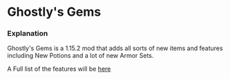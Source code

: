 # Ghostly's Gems

### Explanation

Ghostly's Gems is a 1.15.2 mod that adds all sorts of new items and features including New Potions and a lot of new Armor Sets. 

A Full list of the features will be [here]()
